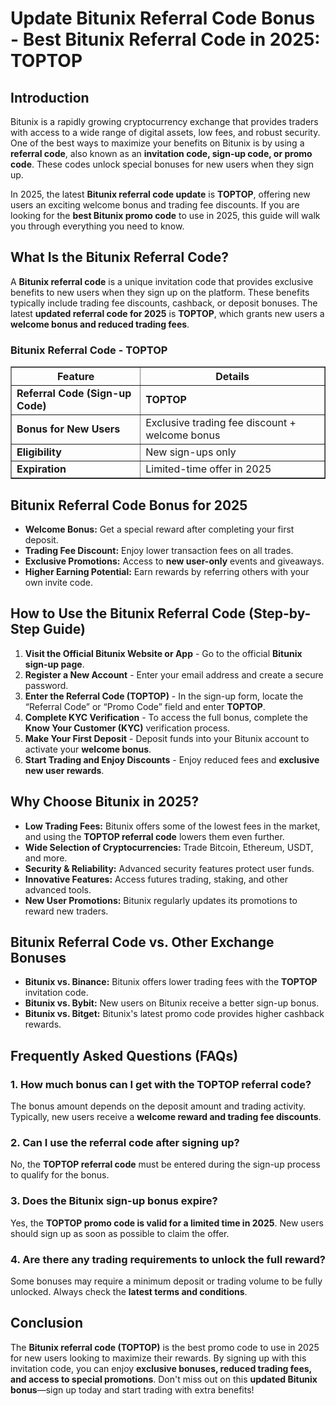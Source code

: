 <h1>Update Bitunix Referral Code Bonus - Best Bitunix Referral Code in 2025: TOPTOP</h1>
<h2>Introduction</h2>
<p>Bitunix is a rapidly growing cryptocurrency exchange that provides traders with access to a wide range of digital assets, low fees, and robust security. One of the best ways to maximize your benefits on Bitunix is by using a <strong>referral code</strong>, also known as an <strong>invitation code, sign-up code, or promo code</strong>. These codes unlock special bonuses for new users when they sign up.</p>
<p>In 2025, the latest <strong>Bitunix referral code update</strong> is <strong>TOPTOP</strong>, offering new users an exciting welcome bonus and trading fee discounts. If you are looking for the <strong>best Bitunix promo code</strong> to use in 2025, this guide will walk you through everything you need to know.</p>

<h2>What Is the Bitunix Referral Code?</h2>
<p>A <strong>Bitunix referral code</strong> is a unique invitation code that provides exclusive benefits to new users when they sign up on the platform. These benefits typically include trading fee discounts, cashback, or deposit bonuses. The latest <strong>updated referral code for 2025</strong> is <strong>TOPTOP</strong>, which grants new users a <strong>welcome bonus and reduced trading fees</strong>.</p>

<h3>Bitunix Referral Code - TOPTOP</h3>
<table border="1">
    <tr>
        <th>Feature</th>
        <th>Details</th>
    </tr>
    <tr>
        <td><strong>Referral Code (Sign-up Code)</strong></td>
        <td><strong>TOPTOP</strong></td>
    </tr>
    <tr>
        <td><strong>Bonus for New Users</strong></td>
        <td>Exclusive trading fee discount + welcome bonus</td>
    </tr>
    <tr>
        <td><strong>Eligibility</strong></td>
        <td>New sign-ups only</td>
    </tr>
    <tr>
        <td><strong>Expiration</strong></td>
        <td>Limited-time offer in 2025</td>
    </tr>
</table>

<h2>Bitunix Referral Code Bonus for 2025</h2>
<ul>
    <li><strong>Welcome Bonus:</strong> Get a special reward after completing your first deposit.</li>
    <li><strong>Trading Fee Discount:</strong> Enjoy lower transaction fees on all trades.</li>
    <li><strong>Exclusive Promotions:</strong> Access to <strong>new user-only</strong> events and giveaways.</li>
    <li><strong>Higher Earning Potential:</strong> Earn rewards by referring others with your own invite code.</li>
</ul>

<h2>How to Use the Bitunix Referral Code (Step-by-Step Guide)</h2>
<ol>
    <li><strong>Visit the Official Bitunix Website or App</strong> - Go to the official <strong>Bitunix sign-up page</strong>.</li>
    <li><strong>Register a New Account</strong> - Enter your email address and create a secure password.</li>
    <li><strong>Enter the Referral Code (TOPTOP)</strong> - In the sign-up form, locate the “Referral Code” or “Promo Code” field and enter <strong>TOPTOP</strong>.</li>
    <li><strong>Complete KYC Verification</strong> - To access the full bonus, complete the <strong>Know Your Customer (KYC)</strong> verification process.</li>
    <li><strong>Make Your First Deposit</strong> - Deposit funds into your Bitunix account to activate your <strong>welcome bonus</strong>.</li>
    <li><strong>Start Trading and Enjoy Discounts</strong> - Enjoy reduced fees and <strong>exclusive new user rewards</strong>.</li>
</ol>

<h2>Why Choose Bitunix in 2025?</h2>
<ul>
    <li><strong>Low Trading Fees:</strong> Bitunix offers some of the lowest fees in the market, and using the <strong>TOPTOP referral code</strong> lowers them even further.</li>
    <li><strong>Wide Selection of Cryptocurrencies:</strong> Trade Bitcoin, Ethereum, USDT, and more.</li>
    <li><strong>Security & Reliability:</strong> Advanced security features protect user funds.</li>
    <li><strong>Innovative Features:</strong> Access futures trading, staking, and other advanced tools.</li>
    <li><strong>New User Promotions:</strong> Bitunix regularly updates its promotions to reward new traders.</li>
</ul>

<h2>Bitunix Referral Code vs. Other Exchange Bonuses</h2>
<ul>
    <li><strong>Bitunix vs. Binance:</strong> Bitunix offers lower trading fees with the <strong>TOPTOP</strong> invitation code.</li>
    <li><strong>Bitunix vs. Bybit:</strong> New users on Bitunix receive a better sign-up bonus.</li>
    <li><strong>Bitunix vs. Bitget:</strong> Bitunix's latest promo code provides higher cashback rewards.</li>
</ul>

<h2>Frequently Asked Questions (FAQs)</h2>
<h3>1. How much bonus can I get with the TOPTOP referral code?</h3>
<p>The bonus amount depends on the deposit amount and trading activity. Typically, new users receive a <strong>welcome reward and trading fee discounts</strong>.</p>

<h3>2. Can I use the referral code after signing up?</h3>
<p>No, the <strong>TOPTOP referral code</strong> must be entered during the sign-up process to qualify for the bonus.</p>

<h3>3. Does the Bitunix sign-up bonus expire?</h3>
<p>Yes, the <strong>TOPTOP promo code is valid for a limited time in 2025</strong>. New users should sign up as soon as possible to claim the offer.</p>

<h3>4. Are there any trading requirements to unlock the full reward?</h3>
<p>Some bonuses may require a minimum deposit or trading volume to be fully unlocked. Always check the <strong>latest terms and conditions</strong>.</p>

<h2>Conclusion</h2>
<p>The <strong>Bitunix referral code (TOPTOP)</strong> is the best promo code to use in 2025 for new users looking to maximize their rewards. By signing up with this invitation code, you can enjoy <strong>exclusive bonuses, reduced trading fees, and access to special promotions</strong>. Don't miss out on this <strong>updated Bitunix bonus</strong>—sign up today and start trading with extra benefits!</p>
